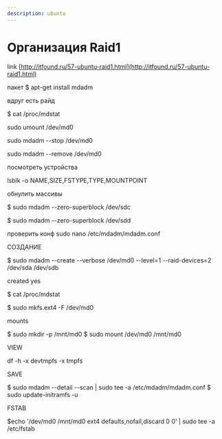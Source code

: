 ```yaml
---
description: ubuntu
---
```


# Организация Raid1

link [http://itfound.ru/57-ubuntu-raid1.html](http://itfound.ru/57-ubuntu-raid1.html)

пакет $ apt-get install mdadm

вдруг есть райд

$ cat /proc/mdstat

sudo umount /dev/md0

sudo mdadm --stop /dev/md0

sudo mdadm --remove /dev/md0

посмотреть устройства 

lsblk -o NAME,SIZE,FSTYPE,TYPE,MOUNTPOINT

обнулить массивы

$ sudo mdadm --zero-superblock /dev/sdc

$ sudo mdadm --zero-superblock /dev/sdd

проверить конф sudo nano /etc/mdadm/mdadm.conf

СОЗДАНИЕ

$ sudo mdadm --create --verbose /dev/md0 --level=1 --raid-devices=2 /dev/sda /dev/sdb

created yes

$ cat /proc/mdstat

$ sudo mkfs.ext4 -F /dev/md0

mounts 

$ sudo mkdir -p /mnt/md0 $ sudo mount /dev/md0 /mnt/md0 

VIEW 

df -h -x devtmpfs -x tmpfs

SAVE 

$ sudo mdadm --detail --scan \| sudo tee -a /etc/mdadm/mdadm.conf $ sudo update-initramfs -u

FSTAB 

$echo '/dev/md0 /mnt/md0 ext4 defaults,nofail,discard 0 0' \| sudo tee -a /etc/fstab



